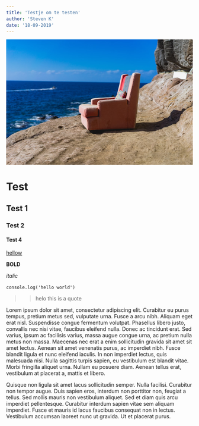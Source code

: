 ```yaml
---
title: 'Testje om te testen'
author: 'Steven K'
date: '18-09-2019'
---
```


![foto](../first-story/goto.jpg)

# Test

## Test 1

### Test 2

#### Test 4

[hellow](https://link)

**BOLD**

*italic*

```
console.log('hello world')
```

>> helo this is a quote

Lorem ipsum dolor sit amet, consectetur adipiscing elit. Curabitur eu purus tempus, pretium metus sed, vulputate urna. Fusce a arcu nibh. Aliquam eget erat nisl. Suspendisse congue fermentum volutpat. Phasellus libero justo, convallis nec nisi vitae, faucibus eleifend nulla. Donec ac tincidunt erat. Sed varius, ipsum ac facilisis varius, massa augue congue urna, ac pretium nulla metus non massa. Maecenas nec erat a enim sollicitudin gravida sit amet sit amet lectus. Aenean sit amet venenatis purus, ac imperdiet nibh. Fusce blandit ligula et nunc eleifend iaculis. In non imperdiet lectus, quis malesuada nisi. Nulla sagittis turpis sapien, eu vestibulum est blandit vitae. Morbi fringilla aliquet urna. Nullam eu posuere diam. Aenean tellus erat, vestibulum at placerat a, mattis et libero.

Quisque non ligula sit amet lacus sollicitudin semper. Nulla facilisi. Curabitur non tempor augue. Duis sapien eros, interdum non porttitor non, feugiat a tellus. Sed mollis mauris non vestibulum aliquet. Sed et diam quis arcu imperdiet pellentesque. Curabitur interdum sapien vitae sem aliquam imperdiet. Fusce et mauris id lacus faucibus consequat non in lectus. Vestibulum accumsan laoreet nunc ut gravida. Ut et placerat purus.